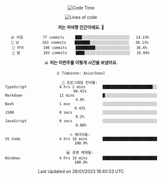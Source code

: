 <div align="center">

<br />

 <!--START_SECTION:waka-->
![Code Time](http://img.shields.io/badge/Code%20Time-269%20hrs%208%20mins-blue)

![Lines of code](https://img.shields.io/badge/%EC%A0%80%EB%8A%94%20%EC%97%AC%ED%83%9C%EA%B9%8C%EC%A7%80%20-503%20Thousand%20%EC%A4%84%EC%9D%98%20%EC%BD%94%EB%93%9C%EB%A5%BC%20%EC%9E%91%EC%84%B1%ED%96%88%EC%96%B4%EC%9A%94.-blue)

**저는 저녁형 인간이에요. 🦉** 

```text
🌞 아침         77 commits     ███░░░░░░░░░░░░░░░░░░░░░░   14.23% 
🌆 낮　         163 commits    ███████░░░░░░░░░░░░░░░░░░   30.13% 
🌃 저녁         198 commits    █████████░░░░░░░░░░░░░░░░   36.6% 
🌙 밤　         103 commits    ████░░░░░░░░░░░░░░░░░░░░░   19.04%

```


📊 **저는 이번주를 이렇게 시간을 보냈어요.** 

```text
⌚︎ Timezone: Asia/Seoul

💬 프로그래밍 언어들: 
TypeScript               4 hrs 2 mins        ███████████████████████░░   94.41% 
Markdown                 12 mins             █░░░░░░░░░░░░░░░░░░░░░░░░   4.9% 
Bash                     1 min               ░░░░░░░░░░░░░░░░░░░░░░░░░   0.42% 
JSON                     0 secs              ░░░░░░░░░░░░░░░░░░░░░░░░░   0.2% 
JavaScript               0 secs              ░░░░░░░░░░░░░░░░░░░░░░░░░   0.08%

🔥 에디터들: 
VS Code                  4 hrs 16 mins       █████████████████████████   100.0%

💻 운영 체제들: 
Windows                  4 hrs 16 mins       █████████████████████████   100.0%

```


 Last Updated on 28/01/2023 18:40:53 UTC
<!--END_SECTION:waka-->

</div>
